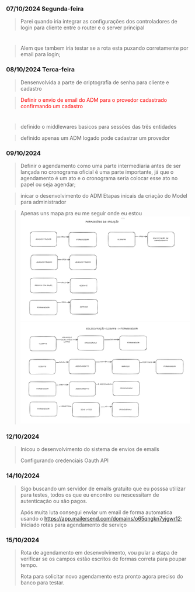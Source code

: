 ### 07/10/2024 Segunda-feira
>
> Parei quando iria integrar as configurações dos controladores de login para cliente entre o router e o server principal
>
#
>
> Alem que tambem iria testar se a rota esta puxando corretamente por email para login;

### 08/10/2024 Terca-feira
>
> Densenvolvida a parte de criptografia de senha para cliente e cadastro

><div style="color:red">Definir o envio de email do ADM para o provedor cadastrado confirmando um cadastro<div>
>
#
>
> definido o middlewares basicos para sessões das três entidades

> definido apenas um ADM logado pode cadastrar um provedor

### 09/10/2024
>
>Definir o agendamento como uma parte intermediaria antes de ser lançada no cronograma oficial é uma parte importante, já que o agendamento é um ato e o cronograma seria colocar esse ato no papel ou seja agendar;

> inicar o desenvolvimento do ADM
> Etapas inicais da criação do Model para administrador

> Apenas uns mapa pra eu me seguir onde eu estou
![permissão de criação](Diario%20de%20desenvolvimento/permissoes%20de%20criacao.png)
![solicitação cliente fornecedor](Diario%20de%20desenvolvimento/Soliciatacao%20cliente%20forncedor.png)

### 12/10/2024
>
>Inicou o desenvolvimento do sistema de envios de emails
>
>Configurando credenciais Oauth API

### 14/10/2024
>
>Sigo buscando um servidor de emails gratuito que eu posssa utilizar para testes, todos os que eu encontro ou nescessitam de autenticação ou são pagos.
>
>Após muita luta consegui enviar um email de forma automatica usando o <https://app.mailersend.com/domains/o65qngkn7yjgwr12>;
>Iniciado rotas para agendamento de serviço
>
### 15/10/2024
>
>Rota de agendamento em desenvolvimento, vou pular a etapa de verificar se os campos estão escritos de formas correta para poupar tempo.
>
>Rota para solicitar novo agendamento esta pronto agora preciso do banco para testar.
